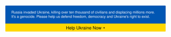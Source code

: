 
![SWUbanner](https://raw.githubusercontent.com/vshymanskyy/StandWithUkraine/main/banner2.svg)

<!---
Dri372/Dri372 is a ✨ special ✨ repository because its `README.md` (this file) appears on your GitHub profile.
You can click the Preview link to take a look at your changes.
--->
